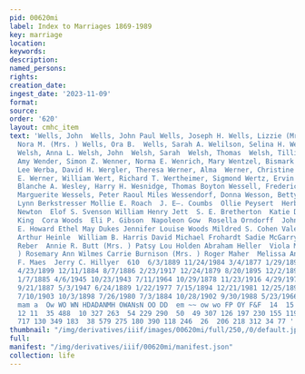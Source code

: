```yaml
---
pid: 00620mi
label: Index to Marriages 1869-1989
key: marriage
location: 
keywords: 
description: 
named_persons: 
rights: 
creation_date: 
ingest_date: '2023-11-09'
format: 
source: 
order: '620'
layout: cmhc_item
text: 'Wells, John  Wells, John Paul Wells, Joseph H. Wells, Lizzie (Mrs. ) Wells,
  Nora M. (Mrs. ) Wells, Ora B.  Wells, Sarah A. Welilson, Selina H. Welsh, Anna A.
  Welsh, Anna L. Welsh, John  Welsh, Sarah  Welsh, Thomas  Welsh, Tillie  Wence, Stella
  Amy Wender, Simon Z. Wenner, Norma E. Wenrich, Mary Wentzel, Bismark Wenz, Kendren
  Lee Werba, David H. Wergler, Theresa Werner, Alma  Werner, Christine Werner, Mary
  E. Werner, William Wert, Richard T. Wertheimer, Sigmond Wertz, Ervin Roger Wesley,
  Blanche A. Wesley, Harry H. Wesnidge, Thomas Boyton Wessell, Frederick Wessels,
  Marguerite Wessels, Peter Raoul Miles Wessendorf, Donna Wesson, Betty  Lizzie Bauer  Cheryl
  Lynn Berkstresser Mollie E. Roach  J. E—. Coumbs  Ollie Peysert  Herbert McCoy  Clarence
  Newton  Elof S. Svenson William Henry Jett  S. E. Bretherton  Katie Dunn  Louis
  King  Cora Woods  Eli P. Gibson  Napoleon Gow  Rosella Orndorff  John W. Skala  Charles
  E. Howard Ethel May Dukes Jennifer Louise Woods Mildred S. Cohen Valentine Stepisnik
  Arthur Heinle  William B. Harris David Michael Frohardt Sadie McGarry  Sandra Lee
  Reber  Annie R. Butt (Mrs. ) Patsy Lou Holden Abraham Heller  Viola M. Ostrum (Mrs.
  ) Rosemary Ann Wilmes Carrie Burnison (Mrs. ) Roger Maher  Melissa Ann Wilson Gilbert
  F. Maes  Jerry C. Hillyer  610  6/3/1889 11/24/1984 3/4/1877 1/29/1896 12/19/1933
  4/23/1899 12/11/1884 8/7/1886 2/23/1917 12/24/1879 8/20/1895 12/2/1890 6/5/1902
  1/7/1885 4/6/1945 10/23/1943 7/11/1964 10/29/1878 11/23/1916 4/29/1978 1/29/1944
  9/21/1887 5/3/1947 6/24/1889 1/22/1977 7/15/1894 12/21/1981 12/25/1897 7/3/1967
  7/10/1903 10/3/1898 7/26/1980 7/3/1884 10/28/1902 9/30/1988 5/23/1966 10/5/1963  he
  mam a  Ow WO WN HDADANMH OWANsN OO DD  em ~~ ow wo FP OY F&F  14  15  12  15  487
  12 11  35 488  10 327 263  54 229 290  50  49 307 126 197 230 155 119 133  19  44
  717 130 349 183  38 579 275 180 390 118 246  26  206 218 312 34 77 '
thumbnail: "/img/derivatives/iiif/images/00620mi/full/250,/0/default.jpg"
full: 
manifest: "/img/derivatives/iiif/00620mi/manifest.json"
collection: life
---
```

